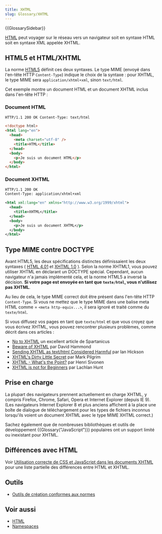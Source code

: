```yaml
---
title: XHTML
slug: Glossary/XHTML
---
```


{{GlossarySidebar}}

[HTML](/fr/docs/Web/HTML) peut voyager sur le réseau vers un navigateur soit en syntaxe HTML soit en syntaxe XML appelée XHTML.

## HTML5 et HTML/XHTML

La norme [HTML5](/fr/docs/Web/Guide/HTML/HTML5) définit ces deux syntaxes. Le type MIME (envoyé dans l'en-tête HTTP `Content-Type`) indique le choix de la syntaxe : pour XHTML, le type MIME sera `application/xhtml+xml`, sinon `text/html`.

Cet exemple montre un document HTML et un document XHTML inclus dans l'en-tête HTTP :

### Document HTML

```html
HTTP/1.1 200 OK Content-Type: text/html

<!doctype html>
<html lang="en">
  <head>
    <meta charset="utf-8" />
    <title>HTML</title>
  </head>
  <body>
    <p>Je suis un document HTML</p>
  </body>
</html>
```

### Document XHTML

```xml
HTTP/1.1 200 OK
Content-Type: application/xhtml+xml

<html xml:lang="en" xmlns="http://www.w3.org/1999/xhtml">
  <head>
    <title>XHTML</title>
  </head>
  <body>
    <p>Je suis un document XHTML</p>
  </body>
</html>
```

## Type MIME contre DOCTYPE

Avant HTML5, les deux spécifications distinctes définissaient les deux syntaxes ( [HTML 4.01](http://www.w3.org/TR/html4/) et [XHTML 1.0](http://www.w3.org/TR/xhtml1/) ). Selon la norme XHTML1, vous pouvez utiliser XHTML en déclarant un DOCTYPE spécial. Cependant, aucun navigateur n'a jamais implémenté cela, et la norme HTML5 a inversé la décision. **Si votre page est envoyée en tant que `texte/html`, vous n'utilisez pas XHTML**.

Au lieu de cela, le type MIME correct doit être présent dans l'en-tête HTTP `Content-Type`. Si vous ne mettez que le type MIME dans une balise meta HTML comme = `<meta http-equiv...>`, il sera ignoré et traité comme du `texte/html`.

Si vous diffusez vos pages en tant que `texte/html` et que vous croyez que vous écrivez XHTML, vous pouvez rencontrer plusieurs problèmes, comme décrit dans ces articles :

- [No to XHTML](http://www.spartanicus.utvinternet.ie/no-xhtml.htm) un excellent article de Spartanicus
- [Beware of XHTML](http://www.webdevout.net/articles/beware-of-xhtml) par David Hammond
- [Sending XHTML as text/html Considered Harmful](http://www.hixie.ch/advocacy/xhtml) par Ian Hickson
- [XHTML's Dirty Little Secret](http://www.xml.com/pub/a/2003/03/19/dive-into-xml.html) par Mark Pilgrim
- [XHTML - What's the Point?](http://hsivonen.iki.fi/xhtml-the-point/) par Henri Sivonen
- [XHTML is not for Beginners](http://lachy.id.au/log/2005/12/xhtml-beginners) par Lachlan Hunt

## Prise en charge

La plupart des navigateurs prennent actuellement en charge XHTML, y compris Firefox, Chrome, Safari, Opera et Internet Explorer (depuis IE 9). (Les navigateurs Internet Explorer 8 et plus anciens affichent à la place une boîte de dialogue de téléchargement pour les types de fichiers inconnus lorsqu'ils voient un document XHTML avec le type MIME XHTML correct.)

Sachez également que de nombreuses bibliothèques et outils de développement {{Glossary("JavaScript")}} populaires ont un support limité ou inexistant pour XHTML.

## Différences avec HTML

Voir [Utilisation correcte de CSS et JavaScript dans les documents XHTML](/fr/docs/Archive/Web/Properly_Using_CSS_and_JavaScript_in_XHTML_Documents_) pour une liste partielle des différences entre HTML et XHTML.

## Outils

- [Outils de création conformes aux normes](/fr/Outils_d'édition_respectueux_des_standards)

## Voir aussi

- [HTML](/fr/docs/Web/HTML)
- [Namespaces](/fr/docs/Namespaces)
